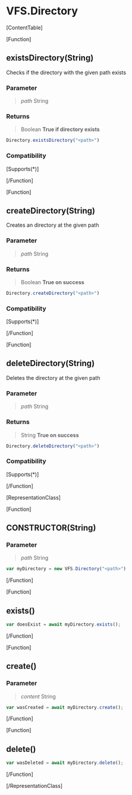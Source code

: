 # VFS.Directory

[ContentTable]

[Function]

## existsDirectory(String)
Checks if the directory with the given path exists

### Parameter
> *path* String


### Returns
> Boolean **True if directory exists**

```js
Directory.existsDirectory("<path>")
```

### Compatibility
[Supports(*)]

[/Function]


[Function]

## createDirectory(String)
Creates an directory at the given path

### Parameter
> *path* String

### Returns
> Boolean **True on success**

```js
Directory.createDirectory("<path>")
```

### Compatibility
[Supports(*)]

[/Function]


[Function]

## deleteDirectory(String)
Deletes the directory at the given path

### Parameter
> *path* String

### Returns
> String **True on success**

```js
Directory.deleteDirectory("<path>")
```

### Compatibility
[Supports(*)]

[/Function]


[RepresentationClass]

[Function]

## CONSTRUCTOR(String)

### Parameter
> *path* String

```js
var myDirectory = new VFS.Directory("<path>")
```

[/Function]

[Function]

## exists()

```js
var doesExist = await myDirectory.exists();
```

[/Function]


[Function]

## create()

### Parameter
> *content* String

```js
var wasCreated = await myDirectory.create();
```

[/Function]


[Function]

## delete()

```js
var wasDeleted = await myDirectory.delete();
```

[/Function]


[/RepresentationClass]
